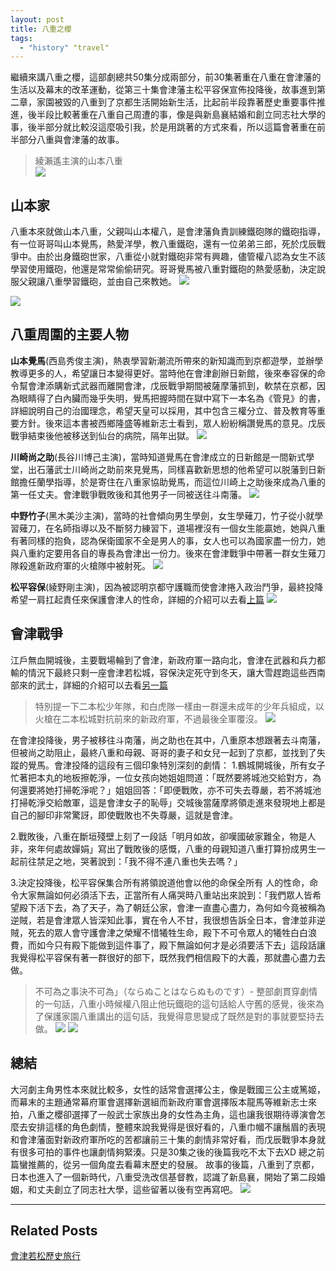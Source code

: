 ```yaml
---
layout: post
title: 八重之櫻
tags: 
  - "history" "travel"
---
```


繼續來講八重之櫻，這部劇總共50集分成兩部分，前30集著重在八重在會津藩的生活以及幕末的改革運動，從第三十集會津藩主松平容保宣佈投降後，故事進到第二章，家園被毀的八重到了京都生活開始新生活，比起前半段靠著歷史重要事件推進，後半段比較著重在八重自己周遭的事，像是與新島襄結婚和創立同志社大學的事，後半部分就比較沒這麼吸引我，於是用跳著的方式來看，所以這篇會著重在前半部分八重與會津藩的故事。  
  
  
  
> 綾瀨遙主演的山本八重  
![](https://i.imgur.com/D3YeLos.jpg)

## 山本家
八重本來就做山本八重，父親叫山本權八，是會津藩負責訓練鐵砲隊的鐵砲指導，有一位哥哥叫山本覺馬，熱愛洋學，教八重鐵砲，還有一位弟弟三郎，死於戊辰戰爭中。由於出身鐵砲世家，八重從小就對鐵砲非常有興趣，儘管權八認為女生不該學習使用鐵砲，他還是常常偷偷研究。哥哥覺馬被八重對鐵砲的熱愛感動，決定說服父親讓八重學習鐵砲，並由自己來教她。
![](https://i.imgur.com/2c9He5F.jpg)

![](https://i.imgur.com/8PXYQI2.jpg)


## 八重周圍的主要人物
**山本覺馬**(西島秀俊主演)，熱衷學習新潮流所帶來的新知識而到京都遊學，並辦學教導更多的人，希望讓日本變得更好。當時他在會津創辦日新館，後來奉容保的命令幫會津添購新式武器而離開會津，戊辰戰爭期間被薩摩藩抓到，軟禁在京都，因為眼睛得了白內臟而幾乎失明，覺馬把握時間在獄中寫下一本名為《管見》的書，詳細說明自己的治國理念，希望天皇可以採用，其中包含三權分立、普及教育等重要方針。後來這本書被西鄉隆盛等維新志士看到，眾人紛紛稱讚覺馬的意見。戊辰戰爭結束後他被移送到仙台的病院，隔年出獄。
![](https://i.imgur.com/zg3Wz4s.png)



**川崎尚之助**(長谷川博己主演)，當時知道覺馬在會津成立的日新館是一間新式學堂，出石藩武士川崎尚之助前來見覺馬，同樣喜歡新思想的他希望可以脱藩到日新館擔任蘭學指導，於是寄住在八重家協助覺馬，而這位川崎上之助後來成為八重的第一任丈夫。會津戰爭戰敗後和其他男子一同被送往斗南藩。
![](https://i.imgur.com/EZTDIgN.png)

**中野竹子**(黑木美沙主演)，當時的社會傾向男生學劍，女生學薙刀，竹子從小就學習薙刀，在名師指導以及不斷努力練習下，道場裡沒有一個女生能贏她，她與八重有著同樣的抱負，認為保衛國家不全是男人的事，女人也可以為國家盡一份力，她與八重約定要用各自的專長為會津出一份力。後來在會津戰爭中帶著一群女生薙刀隊殺進新政府軍的火槍隊中被射死。
![](https://i.imgur.com/azZiQO3.jpg)

**松平容保**(綾野剛主演)，因為被認明京都守護職而使會津捲入政治鬥爭，最終投降希望一肩扛起責任來保護會津人的性命，詳細的介紹可以去看[上篇](https://star32134212.github.io/OrangeBlog/2018/08/30/%E6%9C%83%E6%B4%A5%E8%8B%A5%E6%9D%BE%E6%AD%B7%E5%8F%B2%E6%97%85%E8%A1%8C/)
![](https://i.imgur.com/auKZAWO.jpg)

## 會津戰爭
江戶無血開城後，主要戰場輪到了會津，新政府軍一路向北，會津在武器和兵力都輸的情況下最終只剩一座會津若松城，容保決定死守到冬天，讓大雪趕跑這些西南部來的武士，詳細的介紹可以去看[另一篇](https://star32134212.github.io/OrangeBlog/2018/08/30/%E6%9C%83%E6%B4%A5%E8%8B%A5%E6%9D%BE%E6%AD%B7%E5%8F%B2%E6%97%85%E8%A1%8C/)
> 特別提一下二本松少年隊，和白虎隊一樣由一群還未成年的少年兵組成，以火槍在二本松城對抗前來的新政府軍，不過最後全軍覆沒。
![](https://i.imgur.com/vBE2lFT.jpg)
  
在會津投降後，男子被移往斗南藩，尚之助也在其中，八重原本想跟著去斗南藩，但被尚之助阻止，最終八重和母親、哥哥的妻子和女兒一起到了京都，並找到了失蹤的覺馬。會津投降的這段有三個印象特別深刻的劇情：
1.鶴城開城後，所有女子忙著把本丸的地板擦乾淨，一位女孩向她姐姐問道：「既然要將城池交給對方，為何還要將她打掃乾淨呢？」姐姐回答：「即便戰敗，亦不可失去尊嚴，若不將城池打掃乾淨交給敵軍，這是會津女子的恥辱」交城後當薩摩將領走進來發現地上都是自己的腳印非常驚訝，即使戰敗也不失尊嚴，這就是會津。

2.戰敗後，八重在斷垣殘壁上刻了一段話「明月如故，卻嘆國破家難全，物是人非，來年何處故嬋娟」寫出了戰敗後的感慨，八重的母親知道八重打算扮成男生一起前往禁足之地，哭著說到：「我不得不連八重也失去嗎？」

3.決定投降後，松平容保集合所有將領說道他會以他的命保全所有
人的性命，命令大家無論如何必須活下去，正當所有人痛哭時八重站出來說到：「我們眾人皆希望殿下活下去，為了天子，為了朝廷公家，會津一直盡心盡力，為何如今竟被稱為逆賊，若是會津眾人皆深知此事，實在令人不甘，我很想告訴全日本，會津並非逆賊，死去的眾人會守護會津之榮耀不惜犧牲生命，殿下不可令眾人的犧牲白白浪費，而如今只有殿下能做到這件事了，殿下無論如何才是必須要活下去」這段話讓我覺得松平容保有著一群很好的部下，既然我們相信殿下的大義，那就盡心盡力去做。

> 不可為之事決不可為」（ならぬことはならぬものです）- 整部劇貫穿劇情的一句話，八重小時候權八阻止他玩鐵砲的這句話給人守舊的感覺，後來為了保護家園八重講出的這句話，我覺得意思變成了既然是對的事就要堅持去做。
![](https://i.imgur.com/IyZf76k.jpg)
![](https://i.imgur.com/AJvIMkV.jpg)

## 總結
大河劇主角男性本來就比較多，女性的話常會選擇公主，像是戰國三公主或篤姬，而幕末的主題通常幕府軍會選擇新選組而新政府軍會選擇阪本龍馬等維新志士來拍，八重之櫻卻選擇了一般武士家族出身的女性為主角，這也讓我很期待導演會怎麼去安排這樣的角色劇情，整體來說我覺得是很好看的，八重巾幗不讓鬚眉的表現和會津藩面對新政府軍所吃的苦都讓前三十集的劇情非常好看，而戊辰戰爭本身就有很多可拍的事件也讓劇情夠緊湊。只是30集之後的後篇我吃不太下去XD 總之前篇蠻推薦的，從另一個角度去看幕末歷史的發展。
故事的後篇，八重到了京都，日本也進入了一個新時代，八重受洗改信基督教，認識了新島襄，開始了第二段婚姻，和丈夫創立了同志社大學，這些留著以後有空再寫吧。
![](https://i.imgur.com/qMHLpr0.jpg)

---
## Related Posts
[會津若松歷史旅行](https://star32134212.github.io/OrangeBlog/2018/08/30/%E6%9C%83%E6%B4%A5%E8%8B%A5%E6%9D%BE%E6%AD%B7%E5%8F%B2%E6%97%85%E8%A1%8C/)








